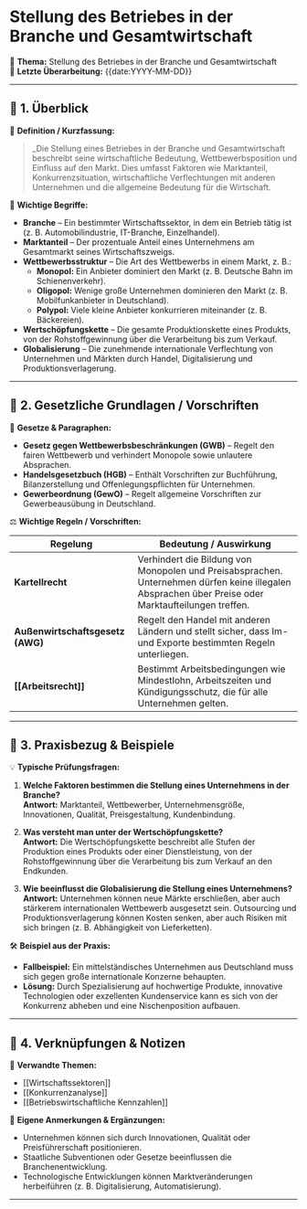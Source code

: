 # Stellung des Betriebes in der Branche und Gesamtwirtschaft

📌 **Thema:** Stellung des Betriebes in der Branche und Gesamtwirtschaft  
📅 **Letzte Überarbeitung:** {{date:YYYY-MM-DD}}  


---

## 🔹 1. Überblick

📖 **Definition / Kurzfassung:**

> _Die Stellung eines Betriebes in der Branche und Gesamtwirtschaft beschreibt seine wirtschaftliche Bedeutung, Wettbewerbsposition und Einfluss auf den Markt. Dies umfasst Faktoren wie Marktanteil, Konkurrenzsituation, wirtschaftliche Verflechtungen mit anderen Unternehmen und die allgemeine Bedeutung für die Wirtschaft.

🔑 **Wichtige Begriffe:**

- **Branche** – Ein bestimmter Wirtschaftssektor, in dem ein Betrieb tätig ist (z. B. Automobilindustrie, IT-Branche, Einzelhandel).
- **Marktanteil** – Der prozentuale Anteil eines Unternehmens am Gesamtmarkt seines Wirtschaftszweigs.
- **Wettbewerbsstruktur** – Die Art des Wettbewerbs in einem Markt, z. B.:
    - **Monopol:** Ein Anbieter dominiert den Markt (z. B. Deutsche Bahn im Schienenverkehr).
    - **Oligopol:** Wenige große Unternehmen dominieren den Markt (z. B. Mobilfunkanbieter in Deutschland).
    - **Polypol:** Viele kleine Anbieter konkurrieren miteinander (z. B. Bäckereien).
- **Wertschöpfungskette** – Die gesamte Produktionskette eines Produkts, von der Rohstoffgewinnung über die Verarbeitung bis zum Verkauf.
- **Globalisierung** – Die zunehmende internationale Verflechtung von Unternehmen und Märkten durch Handel, Digitalisierung und Produktionsverlagerung.

---

## 🔹 2. Gesetzliche Grundlagen / Vorschriften

📜 **Gesetze & Paragraphen:**

- **Gesetz gegen Wettbewerbsbeschränkungen (GWB)** – Regelt den fairen Wettbewerb und verhindert Monopole sowie unlautere Absprachen.
- **Handelsgesetzbuch (HGB)** – Enthält Vorschriften zur Buchführung, Bilanzerstellung und Offenlegungspflichten für Unternehmen.
- **Gewerbeordnung (GewO)** – Regelt allgemeine Vorschriften zur Gewerbeausübung in Deutschland.

⚖️ **Wichtige Regeln / Vorschriften:**

| Regelung                         | Bedeutung / Auswirkung                                                                                                                              |
| -------------------------------- | --------------------------------------------------------------------------------------------------------------------------------------------------- |
| **Kartellrecht**                 | Verhindert die Bildung von Monopolen und Preisabsprachen. Unternehmen dürfen keine illegalen Absprachen über Preise oder Marktaufteilungen treffen. |
| **Außenwirtschaftsgesetz (AWG)** | Regelt den Handel mit anderen Ländern und stellt sicher, dass Im- und Exporte bestimmten Regeln unterliegen.                                        |
| **[[Arbeitsrecht]]**             | Bestimmt Arbeitsbedingungen wie Mindestlohn, Arbeitszeiten und Kündigungsschutz, die für alle Unternehmen gelten.                                   |

---

## 🔹 3. Praxisbezug & Beispiele

💡 **Typische Prüfungsfragen:**

1. **Welche Faktoren bestimmen die Stellung eines Unternehmens in der Branche?**  
    **Antwort:** Marktanteil, Wettbewerber, Unternehmensgröße, Innovationen, Qualität, Preisgestaltung, Kundenbindung.
    
2. **Was versteht man unter der Wertschöpfungskette?**  
    **Antwort:** Die Wertschöpfungskette beschreibt alle Stufen der Produktion eines Produkts oder einer Dienstleistung, von der Rohstoffgewinnung über die Verarbeitung bis zum Verkauf an den Endkunden.
    
3. **Wie beeinflusst die Globalisierung die Stellung eines Unternehmens?**  
    **Antwort:** Unternehmen können neue Märkte erschließen, aber auch stärkerem internationalen Wettbewerb ausgesetzt sein. Outsourcing und Produktionsverlagerung können Kosten senken, aber auch Risiken mit sich bringen (z. B. Abhängigkeit von Lieferketten).
    

🛠 **Beispiel aus der Praxis:**

- **Fallbeispiel:** Ein mittelständisches Unternehmen aus Deutschland muss sich gegen große internationale Konzerne behaupten.
- **Lösung:** Durch Spezialisierung auf hochwertige Produkte, innovative Technologien oder exzellenten Kundenservice kann es sich von der Konkurrenz abheben und eine Nischenposition aufbauen.

---

## 🔹 4. Verknüpfungen & Notizen

🔗 **Verwandte Themen:**

- [[Wirtschaftssektoren]]
- [[Konkurrenzanalyse]]
- [[Betriebswirtschaftliche Kennzahlen]]

📝 **Eigene Anmerkungen & Ergänzungen:**

- Unternehmen können sich durch Innovationen, Qualität oder Preisführerschaft positionieren.
- Staatliche Subventionen oder Gesetze beeinflussen die Branchenentwicklung.
- Technologische Entwicklungen können Marktveränderungen herbeiführen (z. B. Digitalisierung, Automatisierung).

---